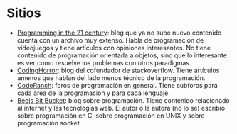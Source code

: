 # Sitios

- [Programming in the 21 century](https://prog21.dadgum.com/): blog que ya no sube nuevo contenido cuenta con un archivo muy extenso. Habla de programación de videojuegos y tiene artículos con opiniones interesantes. No tiene contenido de programación orientada a objetos, sino que lo interesante es ver como resuelve los problemas con otros paradigmas.
- [CodingHorror](https://blog.codinghorror.com/): blog del cofundador de stackoverflow. Tiene artículos amenos que hablan del lado menos técnico de la programación.
- [CodeRanch](https://coderanch.com/): foros de programación en general. Tiene subforos para cada área de la programación y para cada lenguaje.
- [Beejs Bit Bucket](http://beej.us/blog/): blog sobre programación. Tiene contenido relacionado al internet y las tecnologías web. El autor o la autora (no lo sé) escribió sobre programación en C, sobre programación en UNIX y sobre programación socket.
